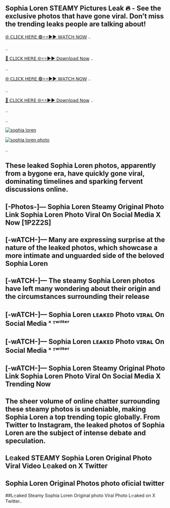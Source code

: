 ## Sophia Loren STEAMY Pictures Leak 🔥 - See the exclusive photos that have gone viral. Don’t miss the trending leaks people are talking about!

[🌐 𝖢𝖫𝖨𝖢𝖪 𝖧𝖤𝖱𝖤 🟢==►► 𝖶𝖠𝖳𝖢𝖧 𝖭𝖮𝖶](https://shorto.link/WqccV)
..

..

[🔴 𝖢𝖫𝖨𝖢𝖪 𝖧𝖤𝖱𝖤 🌐==►► 𝖣𝗈𝗐𝗇𝗅𝗈𝖺𝖽 𝖭𝗈𝗐](https://shorto.link/WqccV)
..

..

[🌐 𝖢𝖫𝖨𝖢𝖪 𝖧𝖤𝖱𝖤 🟢==►► 𝖶𝖠𝖳𝖢𝖧 𝖭𝖮𝖶](https://shorto.link/WqccV)
..

..

[🔴 𝖢𝖫𝖨𝖢𝖪 𝖧𝖤𝖱𝖤 🌐==►► 𝖣𝗈𝗐𝗇𝗅𝗈𝖺𝖽 𝖭𝗈𝗐](https://shorto.link/WqccV)
..

..

..

[![sophia loren](https://github.com/user-attachments/assets/f4621fae-0e72-49da-8ba6-6ea3f3f8f968)](https://shorto.link/WqccV)

[![sophia loren photo](https://github.com/user-attachments/assets/2538cb75-7ffa-4a1a-b020-c68f81c56d28)](https://shorto.link/WqccV)

..

## These leaked Sophia Loren photos, apparently from a bygone era, have quickly gone viral, dominating timelines and sparking fervent discussions online.
## [-Photos-]— Sophia Loren Steamy Original Photo Link Sophia Loren Photo Viral On Social Media X Now [1P2Z2S]
## [-wATCH-]— Many are expressing surprise at the nature of the leaked photos, which showcase a more intimate and unguarded side of the beloved Sophia Loren
## [-wATCH-]— The steamy Sophia Loren photos have left many wondering about their origin and the circumstances surrounding their release
## [-wATCH-]— Sophia Loren ʟᴇᴀᴋᴇᴅ Photo ᴠɪʀᴀʟ On Social Media ˣ ᵀʷⁱᵗᵗᵉʳ
## [-wATCH-]— Sophia Loren ʟᴇᴀᴋᴇᴅ Photo ᴠɪʀᴀʟ On Social Media ˣ ᵀʷⁱᵗᵗᵉʳ
## [-wATCH-]— Sophia Loren Steamy Original Photo Link Sophia Loren Photo Viral On Social Media X Trending Now
## The sheer volume of online chatter surrounding these steamy photos is undeniable, making Sophia Loren a top trending topic globally. From Twitter to Instagram, the leaked photos of Sophia Loren are the subject of intense debate and speculation.
## L𝚎aked STEAMY Sophia Loren Original Photo Viral Video L𝚎aked on X Twitter
## Sophia Loren Original Photos photo oficial twitter
##L𝚎aked Steamy Sophia Loren Original photo Viral Photo L𝚎aked on X Twitter..
